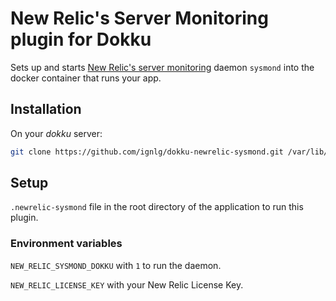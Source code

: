 # New Relic's Server Monitoring plugin for Dokku

Sets up and starts [New Relic's server monitoring](http://newrelic.com/server-monitoring) daemon `sysmond` into the docker container that runs your app.

## Installation

On your _dokku_ server:
```sh
git clone https://github.com/ignlg/dokku-newrelic-sysmond.git /var/lib/dokku/plugins/newrelic-sysmond
```

## Setup

`.newrelic-sysmond` file in the root directory of the application to run this plugin.

### Environment variables

`NEW_RELIC_SYSMOND_DOKKU` with `1` to run the daemon.

`NEW_RELIC_LICENSE_KEY` with your New Relic License Key.
